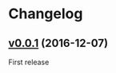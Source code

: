 # Changelog

## [v0.0.1](https://github.com/z-productions/administrate-field-hidden/tree/v0.0.1) (2016-12-07)
First release
